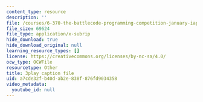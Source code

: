 ```yaml
---
content_type: resource
description: ''
file: /courses/6-370-the-battlecode-programming-competition-january-iap-2013/a7cde32fb40dab2e838f876fd9034358_g2NoQCEgsCM.srt
file_size: 69624
file_type: application/x-subrip
hide_download: true
hide_download_original: null
learning_resource_types: []
license: https://creativecommons.org/licenses/by-nc-sa/4.0/
ocw_type: OCWFile
resourcetype: Other
title: 3play caption file
uid: a7cde32f-b40d-ab2e-838f-876fd9034358
video_metadata:
  youtube_id: null
---
```

